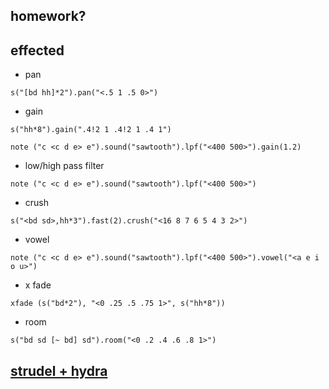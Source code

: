 ## homework?

## effected

- pan

`s("[bd hh]*2").pan("<.5 1 .5 0>")`

- gain

`s("hh*8").gain(".4!2 1 .4!2 1 .4 1")`

`note ("c <c d e> e").sound("sawtooth").lpf("<400 500>").gain(1.2)`

- low/high pass filter

`note ("c <c d e> e").sound("sawtooth").lpf("<400 500>")`

- crush

`s("<bd sd>,hh*3").fast(2).crush("<16 8 7 6 5 4 3 2>")`

- vowel

`note ("c <c d e> e").sound("sawtooth").lpf("<400 500>").vowel("<a e i o u>")`

- x fade

`xfade (s("bd*2"), "<0 .25 .5 .75 1>", s("hh*8"))`

- room

`s("bd sd [~ bd] sd").room("<0 .2 .4 .6 .8 1>")`


## [strudel + hydra](https://strudel.cc/learn/hydra/)